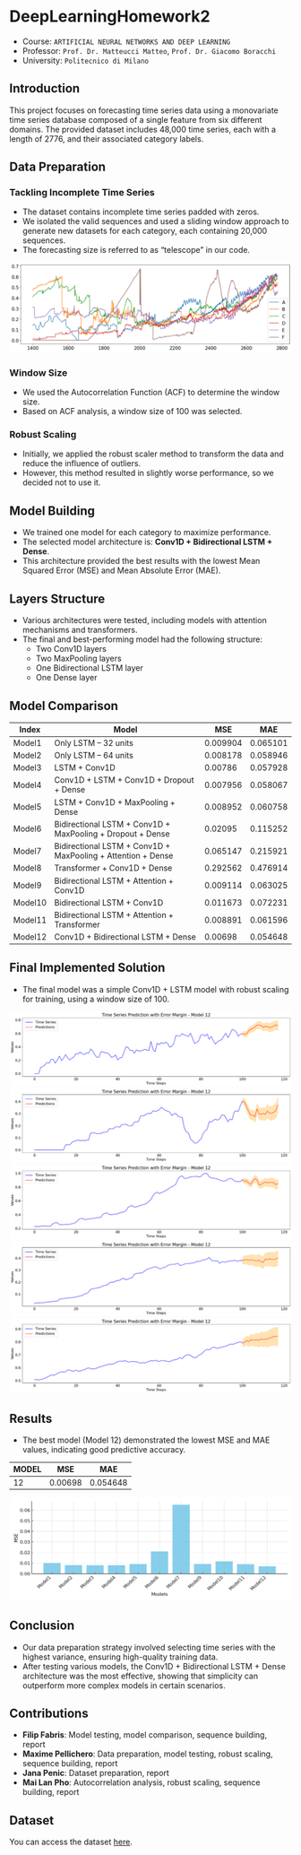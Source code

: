 # DeepLearningHomework2

* Course: `ARTIFICIAL NEURAL NETWORKS AND DEEP LEARNING`
* Professor: `Prof. Dr. Matteucci Matteo`, `Prof. Dr. Giacomo Boracchi`
* University: `Politecnico di Milano`


## Introduction

This project focuses on forecasting time series data using a monovariate time series database composed of a single feature from six different domains. The provided dataset includes 48,000 time series, each with a length of 2776, and their associated category labels.

## Data Preparation

### Tackling Incomplete Time Series
- The dataset contains incomplete time series padded with zeros.
- We isolated the valid sequences and used a sliding window approach to generate new datasets for each category, each containing 20,000 sequences.
- The forecasting size is referred to as “telescope” in our code.


![Data Preparation](./images/categories.png)

### Window Size
- We used the Autocorrelation Function (ACF) to determine the window size.
- Based on ACF analysis, a window size of 100 was selected.

### Robust Scaling
- Initially, we applied the robust scaler method to transform the data and reduce the influence of outliers.
- However, this method resulted in slightly worse performance, so we decided not to use it.

## Model Building

- We trained one model for each category to maximize performance.
- The selected model architecture is: **Conv1D + Bidirectional LSTM + Dense**.
- This architecture provided the best results with the lowest Mean Squared Error (MSE) and Mean Absolute Error (MAE).

## Layers Structure

- Various architectures were tested, including models with attention mechanisms and transformers.
- The final and best-performing model had the following structure:
  - Two Conv1D layers
  - Two MaxPooling layers
  - One Bidirectional LSTM layer
  - One Dense layer

## Model Comparison

| Index  | Model                                           | MSE      | MAE      |
|--------|-------------------------------------------------|----------|----------|
| Model1 | Only LSTM – 32 units                            | 0.009904 | 0.065101 |
| Model2 | Only LSTM – 64 units                            | 0.008178 | 0.058946 |
| Model3 | LSTM + Conv1D                                   | 0.00786  | 0.057928 |
| Model4 | Conv1D + LSTM + Conv1D + Dropout + Dense        | 0.007956 | 0.058067 |
| Model5 | LSTM + Conv1D + MaxPooling + Dense              | 0.008952 | 0.060758 |
| Model6 | Bidirectional LSTM + Conv1D + MaxPooling + Dropout + Dense | 0.02095  | 0.115252 |
| Model7 | Bidirectional LSTM + Conv1D + MaxPooling + Attention + Dense | 0.065147 | 0.215921 |
| Model8 | Transformer + Conv1D + Dense                    | 0.292562 | 0.476914 |
| Model9 | Bidirectional LSTM + Attention + Conv1D         | 0.009114 | 0.063025 |
| Model10| Bidirectional LSTM + Conv1D                     | 0.011673 | 0.072231 |
| Model11| Bidirectional LSTM + Attention + Transformer    | 0.008891 | 0.061596 |
| Model12| Conv1D + Bidirectional LSTM + Dense             | 0.00698  | 0.054648 |

## Final Implemented Solution

- The final model was a simple Conv1D + LSTM model with robust scaling for training, using a window size of 100.

![Model Architecture](./images/categorie_A_prediction.png)
![Model Architecture](./images/categorie_B_prediction.png)
![Model Architecture](./images/categorie_C_prediction.png)
![Model Architecture](./images/categorie_D_prediction.png)
![Model Architecture](./images/categorie_E_prediction.png)

## Results

- The best model (Model 12) demonstrated the lowest MSE and MAE values, indicating good predictive accuracy.

| MODEL | MSE      | MAE      |
|----------|----------|----------|
| 12        | 0.00698  | 0.054648 |

![Image](./images/MSE.png)

## Conclusion

- Our data preparation strategy involved selecting time series with the highest variance, ensuring high-quality training data.
- After testing various models, the Conv1D + Bidirectional LSTM + Dense architecture was the most effective, showing that simplicity can outperform more complex models in certain scenarios.

## Contributions

- **Filip Fabris**: Model testing, model comparison, sequence building, report
- **Maxime Pellichero**: Data preparation, model testing, robust scaling, sequence building, report
- **Jana Penic**: Dataset preparation, report
- **Mai Lan Pho**: Autocorrelation analysis, robust scaling, sequence building, report

## Dataset
You can access the dataset [here](https://drive.google.com/drive/folders/1kzHmzjhJ4FBvR-zFvvHf4ZXxK8X-i5sx?usp=sharing).


